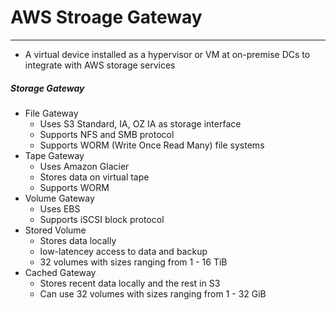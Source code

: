# AWS Stroage Gateway
---
- A virtual device installed as a hypervisor or VM at on-premise DCs to integrate with AWS storage services

##### Storage Gateway
- File Gateway
	- Uses S3 Standard, IA, OZ IA as storage interface
	- Supports NFS and SMB protocol
	- Supports WORM (Write Once Read Many) file systems
- Tape Gateway
	- Uses Amazon Glacier
	- Stores data on virtual tape
	- Supports WORM
- Volume Gateway
	- Uses EBS
	- Supports iSCSI block protocol
- Stored Volume
	- Stores data locally
	- low-latencey access to data and backup
	- 32 volumes with sizes ranging from 1 - 16 TiB
- Cached Gateway
	- Stores recent data locally and the rest in S3
	- Can use 32 volumes with sizes ranging from 1 - 32 GiB    